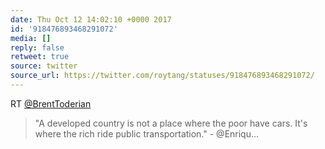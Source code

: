 ```yaml
---
date: Thu Oct 12 14:02:10 +0000 2017
id: '918476893468291072'
media: []
reply: false
retweet: true
source: twitter
source_url: https://twitter.com/roytang/statuses/918476893468291072/
---
```


RT [@BrentToderian](https://twitter.com/BrentToderian/)

>  "A developed country is not a place where the poor have cars. It's where the rich ride public transportation." - @Enriqu…